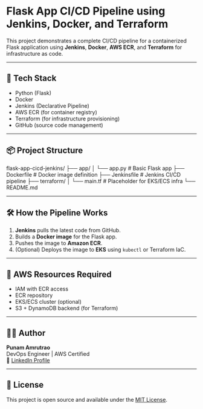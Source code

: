 # Flask App CI/CD Pipeline using Jenkins, Docker, and Terraform

This project demonstrates a complete CI/CD pipeline for a containerized Flask application using **Jenkins**, **Docker**, **AWS ECR**, and **Terraform** for infrastructure as code.

---

## 🚀 Tech Stack

- Python (Flask)
- Docker
- Jenkins (Declarative Pipeline)
- AWS ECR (for container registry)
- Terraform (for infrastructure provisioning)
- GitHub (source code management)

---

## 📦 Project Structure

flask-app-cicd-jenkins/
├── app/
│ └── app.py # Basic Flask app
├── Dockerfile # Docker image definition
├── Jenkinsfile # Jenkins CI/CD pipeline
├── terraform/
│ └── main.tf # Placeholder for EKS/ECS infra
└── README.md



---

## 🛠 How the Pipeline Works

1. **Jenkins** pulls the latest code from GitHub.
2. Builds a **Docker image** for the Flask app.
3. Pushes the image to **Amazon ECR**.
4. (Optional) Deploys the image to **EKS** using `kubectl` or Terraform IaC.

---

## 🔐 AWS Resources Required

- IAM with ECR access
- ECR repository
- EKS/ECS cluster (optional)
- S3 + DynamoDB backend (for Terraform)

---

## 👩‍💻 Author

**Punam Amrutrao**  
DevOps Engineer | AWS Certified  
🔗 [LinkedIn Profile](https://www.linkedin.com/in/punam-amrutrao)

---

## 📂 License

This project is open source and available under the [MIT License](LICENSE).
